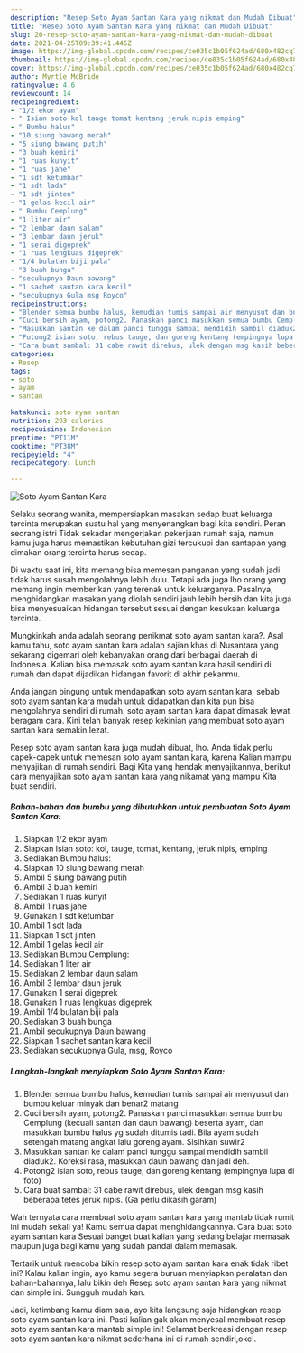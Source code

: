 ```yaml
---
description: "Resep Soto Ayam Santan Kara yang nikmat dan Mudah Dibuat"
title: "Resep Soto Ayam Santan Kara yang nikmat dan Mudah Dibuat"
slug: 20-resep-soto-ayam-santan-kara-yang-nikmat-dan-mudah-dibuat
date: 2021-04-25T09:39:41.445Z
image: https://img-global.cpcdn.com/recipes/ce035c1b05f624ad/680x482cq70/soto-ayam-santan-kara-foto-resep-utama.jpg
thumbnail: https://img-global.cpcdn.com/recipes/ce035c1b05f624ad/680x482cq70/soto-ayam-santan-kara-foto-resep-utama.jpg
cover: https://img-global.cpcdn.com/recipes/ce035c1b05f624ad/680x482cq70/soto-ayam-santan-kara-foto-resep-utama.jpg
author: Myrtle McBride
ratingvalue: 4.6
reviewcount: 14
recipeingredient:
- "1/2 ekor ayam"
- " Isian soto kol tauge tomat kentang jeruk nipis emping"
- " Bumbu halus"
- "10 siung bawang merah"
- "5 siung bawang putih"
- "3 buah kemiri"
- "1 ruas kunyit"
- "1 ruas jahe"
- "1 sdt ketumbar"
- "1 sdt lada"
- "1 sdt jinten"
- "1 gelas kecil air"
- " Bumbu Cemplung"
- "1 liter air"
- "2 lembar daun salam"
- "3 lembar daun jeruk"
- "1 serai digeprek"
- "1 ruas lengkuas digeprek"
- "1/4 bulatan biji pala"
- "3 buah bunga"
- "secukupnya Daun bawang"
- "1 sachet santan kara kecil"
- "secukupnya Gula msg Royco"
recipeinstructions:
- "Blender semua bumbu halus, kemudian tumis sampai air menyusut dan bumbu keluar minyak dan benar2 matang"
- "Cuci bersih ayam, potong2. Panaskan panci masukkan semua bumbu Cemplung (kecuali santan dan daun bawang) beserta ayam, dan masukkan bumbu halus yg sudah ditumis tadi. Bila ayam sudah setengah matang angkat lalu goreng ayam. Sisihkan suwir2"
- "Masukkan santan ke dalam panci tunggu sampai mendidih sambil diaduk2. Koreksi rasa, masukkan daun bawang dan jadi deh."
- "Potong2 isian soto, rebus tauge, dan goreng kentang (empingnya lupa di foto)"
- "Cara buat sambal: 31 cabe rawit direbus, ulek dengan msg kasih beberapa tetes jeruk nipis. (Ga perlu dikasih garam)"
categories:
- Resep
tags:
- soto
- ayam
- santan

katakunci: soto ayam santan 
nutrition: 293 calories
recipecuisine: Indonesian
preptime: "PT11M"
cooktime: "PT38M"
recipeyield: "4"
recipecategory: Lunch

---
```



![Soto Ayam Santan Kara](https://img-global.cpcdn.com/recipes/ce035c1b05f624ad/680x482cq70/soto-ayam-santan-kara-foto-resep-utama.jpg)

Selaku seorang wanita, mempersiapkan masakan sedap buat keluarga tercinta merupakan suatu hal yang menyenangkan bagi kita sendiri. Peran seorang istri Tidak sekadar mengerjakan pekerjaan rumah saja, namun kamu juga harus memastikan kebutuhan gizi tercukupi dan santapan yang dimakan orang tercinta harus sedap.

Di waktu  saat ini, kita memang bisa memesan panganan yang sudah jadi tidak harus susah mengolahnya lebih dulu. Tetapi ada juga lho orang yang memang ingin memberikan yang terenak untuk keluarganya. Pasalnya, menghidangkan masakan yang diolah sendiri jauh lebih bersih dan kita juga bisa menyesuaikan hidangan tersebut sesuai dengan kesukaan keluarga tercinta. 



Mungkinkah anda adalah seorang penikmat soto ayam santan kara?. Asal kamu tahu, soto ayam santan kara adalah sajian khas di Nusantara yang sekarang digemari oleh kebanyakan orang dari berbagai daerah di Indonesia. Kalian bisa memasak soto ayam santan kara hasil sendiri di rumah dan dapat dijadikan hidangan favorit di akhir pekanmu.

Anda jangan bingung untuk mendapatkan soto ayam santan kara, sebab soto ayam santan kara mudah untuk didapatkan dan kita pun bisa mengolahnya sendiri di rumah. soto ayam santan kara dapat dimasak lewat beragam cara. Kini telah banyak resep kekinian yang membuat soto ayam santan kara semakin lezat.

Resep soto ayam santan kara juga mudah dibuat, lho. Anda tidak perlu capek-capek untuk memesan soto ayam santan kara, karena Kalian mampu menyajikan di rumah sendiri. Bagi Kita yang hendak menyajikannya, berikut cara menyajikan soto ayam santan kara yang nikamat yang mampu Kita buat sendiri.

<!--inarticleads1-->

##### Bahan-bahan dan bumbu yang dibutuhkan untuk pembuatan Soto Ayam Santan Kara:

1. Siapkan 1/2 ekor ayam
1. Siapkan  Isian soto: kol, tauge, tomat, kentang, jeruk nipis, emping
1. Sediakan  Bumbu halus:
1. Siapkan 10 siung bawang merah
1. Ambil 5 siung bawang putih
1. Ambil 3 buah kemiri
1. Sediakan 1 ruas kunyit
1. Ambil 1 ruas jahe
1. Gunakan 1 sdt ketumbar
1. Ambil 1 sdt lada
1. Siapkan 1 sdt jinten
1. Ambil 1 gelas kecil air
1. Sediakan  Bumbu Cemplung:
1. Sediakan 1 liter air
1. Sediakan 2 lembar daun salam
1. Ambil 3 lembar daun jeruk
1. Gunakan 1 serai digeprek
1. Gunakan 1 ruas lengkuas digeprek
1. Ambil 1/4 bulatan biji pala
1. Sediakan 3 buah bunga
1. Ambil secukupnya Daun bawang
1. Siapkan 1 sachet santan kara kecil
1. Sediakan secukupnya Gula, msg, Royco




<!--inarticleads2-->

##### Langkah-langkah menyiapkan Soto Ayam Santan Kara:

1. Blender semua bumbu halus, kemudian tumis sampai air menyusut dan bumbu keluar minyak dan benar2 matang
1. Cuci bersih ayam, potong2. Panaskan panci masukkan semua bumbu Cemplung (kecuali santan dan daun bawang) beserta ayam, dan masukkan bumbu halus yg sudah ditumis tadi. Bila ayam sudah setengah matang angkat lalu goreng ayam. Sisihkan suwir2
1. Masukkan santan ke dalam panci tunggu sampai mendidih sambil diaduk2. Koreksi rasa, masukkan daun bawang dan jadi deh.
1. Potong2 isian soto, rebus tauge, dan goreng kentang (empingnya lupa di foto)
1. Cara buat sambal: 31 cabe rawit direbus, ulek dengan msg kasih beberapa tetes jeruk nipis. (Ga perlu dikasih garam)




Wah ternyata cara membuat soto ayam santan kara yang mantab tidak rumit ini mudah sekali ya! Kamu semua dapat menghidangkannya. Cara buat soto ayam santan kara Sesuai banget buat kalian yang sedang belajar memasak maupun juga bagi kamu yang sudah pandai dalam memasak.

Tertarik untuk mencoba bikin resep soto ayam santan kara enak tidak ribet ini? Kalau kalian ingin, ayo kamu segera buruan menyiapkan peralatan dan bahan-bahannya, lalu bikin deh Resep soto ayam santan kara yang nikmat dan simple ini. Sungguh mudah kan. 

Jadi, ketimbang kamu diam saja, ayo kita langsung saja hidangkan resep soto ayam santan kara ini. Pasti kalian gak akan menyesal membuat resep soto ayam santan kara mantab simple ini! Selamat berkreasi dengan resep soto ayam santan kara nikmat sederhana ini di rumah sendiri,oke!.

